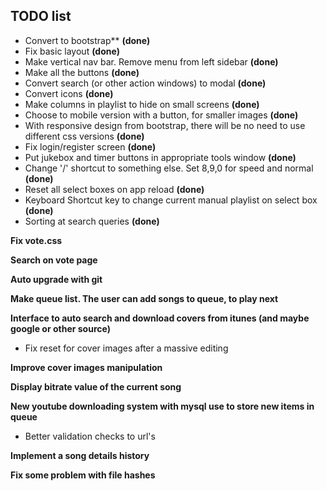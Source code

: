 ## TODO list

* Convert to bootstrap** **(done)**
* Fix basic layout **(done)**
* Make vertical nav bar. Remove menu from left sidebar **(done)**
* Make all the buttons **(done)**
* Convert search (or other action windows) to modal **(done)**
* Convert icons **(done)**
* Make columns in playlist to hide on small screens **(done)**
* Choose to mobile version with a button, for smaller images **(done)**
* With responsive design from bootstrap, there will be no need to use different css versions **(done)**
* Fix login/register screen **(done)**
* Put jukebox and timer buttons in appropriate tools window **(done)**
* Change '/' shortcut to something else. Set 8,9,0 for speed and normal **(done)**
* Reset all select boxes on app reload **(done)**
* Keyboard Shortcut key to change current manual playlist on select box **(done)**
* Sorting at search queries **(done)**

**Fix vote.css**

**Search on vote page**

**Auto upgrade with git**

**Make queue list. The user can add songs to queue, to play next**

**Interface to auto search and download covers from itunes (and maybe google or other source)**
* Fix reset for cover images after a massive editing

**Improve cover images manipulation**

**Display bitrate value of the current song**


**New youtube downloading system with mysql use to store new items in queue**
* Better validation checks to url's

**Implement a song details history**

**Fix some problem with file hashes**



